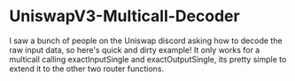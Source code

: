# UniswapV3-Multicall-Decoder

I saw a bunch of people on the Uniswap discord asking how to decode the raw input data, so here's quick and dirty example! It only works for a multicall calling exactInputSingle and exactOutputSingle, its pretty simple to extend it to the other two router functions.
